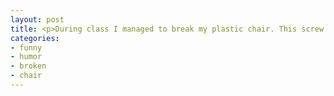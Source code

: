 ```yaml
---
layout: post
title: <p>During class I managed to break my plastic chair. This screw fell out!</p>
categories:
- funny
- humor
- broken
- chair
---
```

